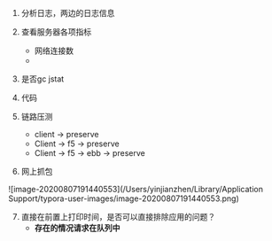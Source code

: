 1. 分析日志，两边的日志信息

2. 查看服务器各项指标
   - 网络连接数
   - 
3. 是否gc jstat
4. 代码
5. 链路压测
   - client -> preserve
   - Client -> f5 -> preserve
   - Client -> f5 -> ebb -> preserve
6. 网上抓包

![image-20200807191440553](/Users/yinjianzhen/Library/Application Support/typora-user-images/image-20200807191440553.png)

7. 直接在前置上打印时间，是否可以直接排除应用的问题？
   - **存在的情况请求在队列中**

